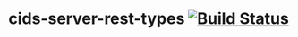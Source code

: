 cids-server-rest-types [![Build Status](http://ci.cismet.de/buildStatus/icon?job=cids-server-rest-types)](https://ci.cismet.de/job/cids-server-rest-types/)
======================
